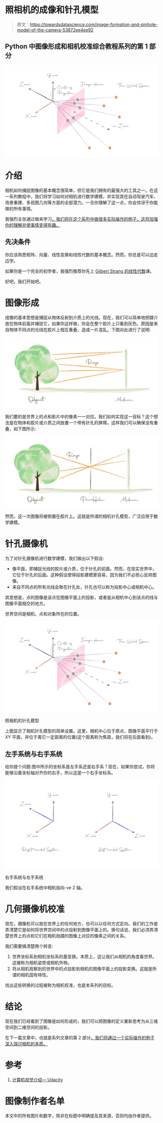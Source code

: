 # 照相机的成像和针孔模型

> 原文：<https://towardsdatascience.com/image-formation-and-pinhole-model-of-the-camera-53872ee4ee92>

## Python 中图像形成和相机校准综合教程系列的第 1 部分

![](img/0a15d1c3e5836c2e82098b0eaf279387.png)

# 介绍

相机如何捕捉图像的基本概念很简单，但它是我们拥有的最强大的工具之一。在这一系列教程中，我们将学习如何对相机进行数学建模，并实现其在自动驾驶汽车、场景重建、多视图几何等方面的全部潜力。一旦你理解了这一点，你会惊讶于你能做的所有事情。

我强烈主张通过做来学习[，我们将在这个系列中做很多实际操作的例子，这将加强你的理解并使事情变得有趣。](https://medium.com/new-writers-welcome/learning-by-doing-5cb9010900b3)

## 先决条件

你应该熟悉矩阵、向量、线性变换和线性代数的基本概念。然而，你总是可以边走边学。

如果你是一个完全的初学者，我强烈推荐你先上 [Gilbert Strang 的线性代数](https://www.youtube.com/playlist?list=PL49CF3715CB9EF31D)课。

好吧，我们开始吧。

# 图像形成

成像的基本思想是捕捉从物体反射到介质上的光线。现在，我们可以简单地把媒介放在物体前面并捕捉它，如果你这样做，你会在整个胶片上只看到灰色。原因是来自物体不同点的光线在胶片上相互重叠，造成一片混乱。下图对此进行了说明:

![](img/2eea1b559c438182bcef018883aa6615.png)

我们要的是世界上的点和影片中的像素一一对应。我们如何实现这一目标？这个想法是在物体和胶片或介质之间放置一个带有针孔的屏障。这样我们可以确保没有重叠，如下图所示:

![](img/6aa659a78a653d7c077dfcf427584593.png)

然而，这一次图像将被倒置在胶片上。这就是所谓的相机针孔模型，广泛应用于数学建模。

# 针孔摄像机

为了对针孔摄像机进行数学建模，我们做出以下假设:

*   像平面，即捕捉光线的胶片或介质，位于针孔的前面。然而，在现实世界中，它位于针孔的后面。这种假设使得投影建模更容易，因为我们不必担心反转图像。
*   来自不同点的所有光线会聚在针孔处，针孔也可以称为投影中心或相机中心。

其思想是，点的图像是该点在图像平面上的投影，或者是从相机中心到该点的线与图像平面相交的地方。

世界空间是相机、点和对象所在的位置。

![](img/0a15d1c3e5836c2e82098b0eaf279387.png)

照相机的针孔模型

上图显示了相机针孔模型的简单设置。这里，相机中心位于原点，图像平面平行于 XY 平面，并位于离它一定距离的位置(这个距离称为焦距，我们将在后面看到)。

## 左手系统与右手系统

给你提个问题:图中所示的坐标系是左手系还是右手系？现在，如果你尝试，你将能够沿着坐标轴对齐你的右手，所以这是一个右手坐标系。

![](img/3b22f19ea49d0dfaf6bc0c0693c9d502.png)

右手系统与左手系统

我们假设在右手系统中相机指向-ve Z 轴。

# 几何摄像机校准

现在，摄像机可以放在世界上的任何地方，也可以以任何方式定向。我们的工作是弄清楚它是如何将世界空间中的点投射到图像平面上的。换句话说，我们必须弄清楚世界上的点和它们在相机拍摄的图像上对应的像素之间的关系。

我们需要搞清楚两个转变:

1.  世界坐标系到相机坐标系的基变换。本质上，这让我们从相机的角度看世界。这被称为相机姿势或相机外物。
2.  将从相机观察到的世界中的点投影到相机的图像平面上的投影变换。这就是所谓的相机固有特性。

找出这些转换的过程被称为相机校准，也是本系列的目标。

# 结论

现在我们已经看到了图像是如何形成的，我们可以把图像的定义重新思考为从三维空间到二维空间的投影。

在下一篇文章中，也就是系列文章的第 2 部分[，我们将通过一个实际操作的例子深入探讨相机的本质。](/camera-extrinsic-matrix-with-example-in-python-cfe80acab8dd)

# 参考

1.  [计算机视觉介绍— Udacity](https://classroom.udacity.com/courses/ud810)

# 图像制作者名单

本文中的所有图片和数字，除非在标题中明确提及其来源，否则均由作者提供。